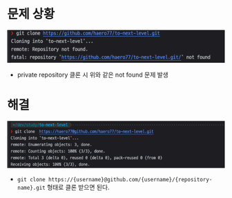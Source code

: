 # 문제 상황

![img_1.png](img/git/img_1.png)

- private repository 클론 시 위와 같은 not found 문제 발생

# 해결

![img_2.png](img/git/img_2.png)

- `git clone https://{username}@github.com/{username}/{repository-name}.git`  형태로 클론 받으면 된다.
